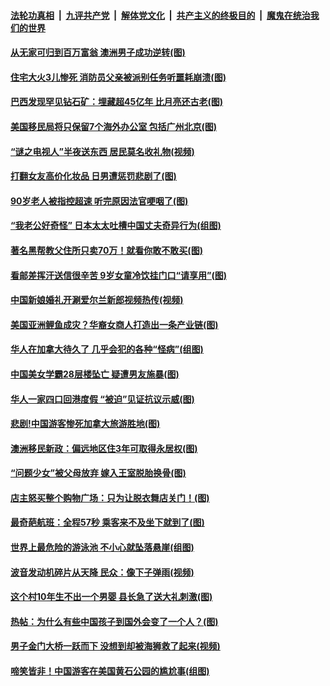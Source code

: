 ####  [法轮功真相](../../../../basic/blob/master/README.md?t=08170313) &nbsp;|&nbsp; [九评共产党](../../../../9ping.md/blob/master/README.md?t=08170313) &nbsp;|&nbsp; [解体党文化](../../../../jtdwh.md/blob/master/README.md?t=08170313)  &nbsp;|&nbsp; [共产主义的终极目的](../../../../gczydzjmd.md/blob/master/README.md?t=08170313) &nbsp;|&nbsp; [魔鬼在统治我们的世界](../../../../mgztzwmdsj.md/blob/master/README.md?t=08170313) 

#### [从无家可归到百万富翁 澳洲男子成功逆转(图)](../pages/p3/903955.md?t=08170313) 

#### [住宅大火3儿惨死 消防员父亲被派别任务听噩耗崩溃(图)](../pages/p3/903943.md?t=08170313) 

#### [巴西发现罕见钻石矿：埋藏超45亿年 比月亮还古老(图)](../pages/p3/903935.md?t=08170313) 

#### [美国移民局将只保留7个海外办公室 包括广州北京(图)](../pages/p3/903832.md?t=08170313) 

#### [“谜之电视人”半夜送东西 居民莫名收礼物(视频)](../pages/p3/903886.md?t=08170313) 

#### [打翻女友高价化妆品 日男遭惩罚悲剧了(图)](../pages/p3/903878.md?t=08170313) 

#### [90岁老人被指控超速 听完原因法官哽咽了(图)](../pages/p3/904005.md?t=08170313) 

#### [“我老公好奇怪” 日本太太吐槽中国丈夫奇异行为(组图)](../pages/p3/903854.md?t=08170313) 

#### [著名黑帮教父住所只卖70万！就看你敢不敢买(图)](../pages/p3/903830.md?t=08170313) 

#### [看邮差挥汗送信很辛苦 9岁女童冷饮挂门口“请享用”(图)](../pages/p3/903823.md?t=08170313) 

#### [中国新娘婚礼开涮爱尔兰新郎视频热传(视频)](../pages/p3/903821.md?t=08170313) 

#### [美国亚洲鲤鱼成灾？华裔女商人打造出一条产业链(图)](../pages/p3/903806.md?t=08170313) 

#### [华人在加拿大待久了 几乎会犯的各种“怪病”(组图)](../pages/p3/903772.md?t=08170313) 

#### [中国美女学霸28层楼坠亡 疑遭男友施暴(图)](../pages/p3/903769.md?t=08170313) 

#### [华人一家四口回港度假 “被迫”见证抗议示威(图)](../pages/p3/903761.md?t=08170313) 

#### [悲剧!中国游客惨死加拿大旅游胜地(图)](../pages/p3/903732.md?t=08170313) 

#### [澳洲移民新政：偏远地区住3年可取得永居权(图)](../pages/p3/903736.md?t=08170313) 

#### [“问题少女”被父母放弃 嫁入王室脱胎换骨(图)](../pages/p3/903722.md?t=08170313) 

#### [店主怒买整个购物广场：只为让脱衣舞店关门！(图)](../pages/p3/903717.md?t=08170313) 

#### [最奇葩航班：全程57秒 乘客来不及坐下就到了(图)](../pages/p3/903706.md?t=08170313) 

#### [世界上最危险的游泳池 不小心就坠落悬崖(组图)](../pages/p3/903668.md?t=08170313) 

#### [波音发动机碎片从天降 民众：像下子弹雨(视频)](../pages/p3/903663.md?t=08170313) 

#### [这个村10年生不出一个男婴 县长急了送大礼刺激(图)](../pages/p3/903638.md?t=08170313) 

#### [热帖：为什么有些中国孩子到国外会变了一个人？(图)](../pages/p3/903619.md?t=08170313) 

#### [男子金门大桥一跃而下 没想到却被海狮救了起来(视频)](../pages/p3/903604.md?t=08170313) 

#### [啼笑皆非！中国游客在美国黄石公园的尴尬事(组图)](../pages/p3/903608.md?t=08170313) 

